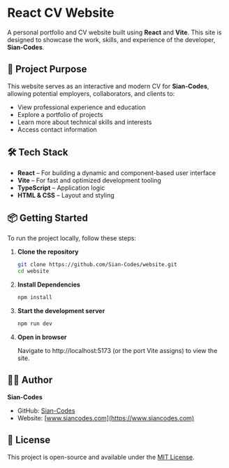 # React CV Website

A personal portfolio and CV website built using **React** and **Vite**. This site is designed to showcase the work, skills, and experience of the developer, **Sian-Codes**.

## 🚀 Project Purpose

This website serves as an interactive and modern CV for **Sian-Codes**, allowing potential employers, collaborators, and clients to:

- View professional experience and education
- Explore a portfolio of projects
- Learn more about technical skills and interests
- Access contact information

## 🛠️ Tech Stack

- **React** – For building a dynamic and component-based user interface
- **Vite** – For fast and optimized development tooling
- **TypeScript** – Application logic
- **HTML & CSS** – Layout and styling

## 📦 Getting Started

To run the project locally, follow these steps:

1. **Clone the repository**
   ```bash
   git clone https://github.com/Sian-Codes/website.git
   cd website
   
2. **Install Dependencies**
   ```bash
   npm install

3. **Start the development server**
   ```bash
   npm run dev

4. **Open in browser**
  
   Navigate to http://localhost:5173 (or the port Vite assigns) to view the site.

## 👩‍💻 Author

**Sian-Codes**

- GitHub: [Sian-Codes](https://github.com/Sian-Codes)
- Website: [www.siancodes.com](https://www.siancodes.com)

## 📄 License

This project is open-source and available under the [MIT License](LICENSE).
